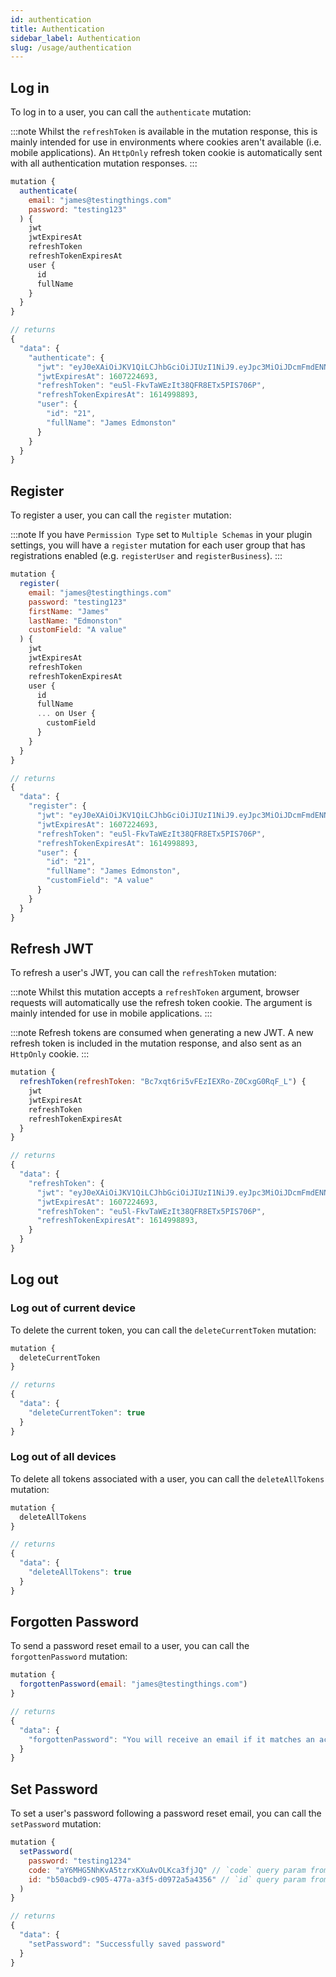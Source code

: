 ```yaml
---
id: authentication
title: Authentication
sidebar_label: Authentication
slug: /usage/authentication
---
```


## Log in

To log in to a user, you can call the `authenticate` mutation:

:::note
Whilst the `refreshToken` is available in the mutation response, this is mainly intended for use in environments where cookies aren't available (i.e. mobile applications). An `HttpOnly` refresh token cookie is automatically sent with all authentication mutation responses.
:::

```javascript
mutation {
  authenticate(
    email: "james@testingthings.com"
    password: "testing123"
  ) {
    jwt
    jwtExpiresAt
    refreshToken
    refreshTokenExpiresAt
    user {
      id
      fullName
    }
  }
}

// returns
{
  "data": {
    "authenticate": {
      "jwt": "eyJ0eXAiOiJKV1QiLCJhbGciOiJIUzI1NiJ9.eyJpc3MiOiJDcmFmdENNUyIsImlhdCI6MTYwNzIyMjg5MywiZXhwIjoxNjA3MjI0NjkzLCJzdWIiOi...",
      "jwtExpiresAt": 1607224693,
      "refreshToken": "eu5l-FkvTaWEzIt38QFR8ETx5PIS706P",
      "refreshTokenExpiresAt": 1614998893,
      "user": {
        "id": "21",
        "fullName": "James Edmonston"
      }
    }
  }
}
```

## Register

To register a user, you can call the `register` mutation:

:::note
If you have `Permission Type` set to `Multiple Schemas` in your plugin settings, you will have a `register` mutation for each user group that has registrations enabled (e.g. `registerUser` and `registerBusiness`).
:::

```javascript
mutation {
  register(
    email: "james@testingthings.com"
    password: "testing123"
    firstName: "James"
    lastName: "Edmonston"
    customField: "A value"
  ) {
    jwt
    jwtExpiresAt
    refreshToken
    refreshTokenExpiresAt
    user {
      id
      fullName
      ... on User {
        customField
      }
    }
  }
}

// returns
{
  "data": {
    "register": {
      "jwt": "eyJ0eXAiOiJKV1QiLCJhbGciOiJIUzI1NiJ9.eyJpc3MiOiJDcmFmdENNUyIsImlhdCI6MTYwNzIyMjg5MywiZXhwIjoxNjA3MjI0NjkzLCJzdWIiO...",
      "jwtExpiresAt": 1607224693,
      "refreshToken": "eu5l-FkvTaWEzIt38QFR8ETx5PIS706P",
      "refreshTokenExpiresAt": 1614998893,
      "user": {
        "id": "21",
        "fullName": "James Edmonston",
        "customField": "A value"
      }
    }
  }
}
```

## Refresh JWT

To refresh a user's JWT, you can call the `refreshToken` mutation:

:::note
Whilst this mutation accepts a `refreshToken` argument, browser requests will automatically use the refresh token cookie. The argument is mainly intended for use in mobile applications.
:::

:::note
Refresh tokens are consumed when generating a new JWT. A new refresh token is included in the mutation response, and also sent as an `HttpOnly` cookie.
:::

```javascript
mutation {
  refreshToken(refreshToken: "Bc7xqt6ri5vFEzIEXRo-Z0CxgG0RqF_L") {
    jwt
    jwtExpiresAt
    refreshToken
    refreshTokenExpiresAt
  }
}

// returns
{
  "data": {
    "refreshToken": {
      "jwt": "eyJ0eXAiOiJKV1QiLCJhbGciOiJIUzI1NiJ9.eyJpc3MiOiJDcmFmdENNUyIsImlhdCI6MTYwNzIyMjg5MywiZXhwIjoxNjA3MjI0NjkzLCJzdWIiO...",
      "jwtExpiresAt": 1607224693,
      "refreshToken": "eu5l-FkvTaWEzIt38QFR8ETx5PIS706P",
      "refreshTokenExpiresAt": 1614998893,
    }
  }
}
```

## Log out

### Log out of current device

To delete the current token, you can call the `deleteCurrentToken` mutation:

```javascript
mutation {
  deleteCurrentToken
}

// returns
{
  "data": {
    "deleteCurrentToken": true
  }
}
```

### Log out of all devices

To delete all tokens associated with a user, you can call the `deleteAllTokens` mutation:

```javascript
mutation {
  deleteAllTokens
}

// returns
{
  "data": {
    "deleteAllTokens": true
  }
}
```

## Forgotten Password

To send a password reset email to a user, you can call the `forgottenPassword` mutation:

```javascript
mutation {
  forgottenPassword(email: "james@testingthings.com")
}

// returns
{
  "data": {
    "forgottenPassword": "You will receive an email if it matches an account in our system"
  }
}
```

## Set Password

To set a user's password following a password reset email, you can call the `setPassword` mutation:

```javascript
mutation {
  setPassword(
    password: "testing1234"
    code: "aY6MHG5NhKvA5tzrxKXuAvOLKca3fjJQ" // `code` query param from reset password email
    id: "b50acbd9-c905-477a-a3f5-d0972a5a4356" // `id` query param from reset password email
  )
}

// returns
{
  "data": {
    "setPassword": "Successfully saved password"
  }
}
```
